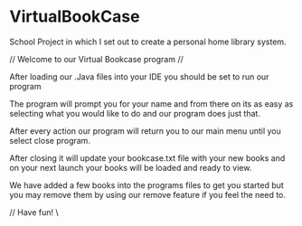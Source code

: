 # VirtualBookCase
School Project in which I set out to create a personal home library system.


// Welcome to our Virtual Bookcase program //

After loading our .Java files into your IDE you should be set to run our program

The program will prompt you for your name and from there on its as easy as 
	selecting what you would like to do and our program does just that.

After every action our program will return you to our main menu 
	until you select close program.

After closing it will update your bookcase.txt file with your new books 
	and on your next launch your books will be loaded and ready to view.

We have added a few books into the programs files to get you started 
	but you may remove them by using our remove feature if you feel the need to.

// Have fun! \\
